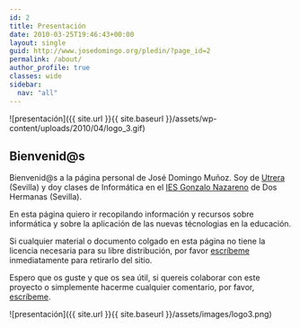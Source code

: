 ```yaml
---
id: 2
title: Presentación
date: 2010-03-25T19:46:43+00:00
layout: single
guid: http://www.josedomingo.org/pledin/?page_id=2
permalink: /about/
author_profile: true
classes: wide
sidebar:
  nav: "all"
---
```

![presentación]({{ site.url }}{{ site.baseurl }}/assets/wp-content/uploads/2010/04/logo_3.gif)

## Bienvenid@s

Bienvenid@s a la página personal de José Domingo Muñoz. Soy de [Utrera](http://www.utrera.org/) (Sevilla) y doy clases de Informática en el [IES Gonzalo Nazareno](http://www.gonzalonazareno.org/) de Dos Hermanas (Sevilla).

En esta página quiero ir recopilando información y recursos sobre informática y sobre la aplicación de las nuevas técnologias en la educación.

Si cualquier material o documento colgado en esta página no tiene la licencia necesaria para su libre distribución, por favor [escríbeme](mailto:clasinfo@gmail.com) inmediatamente para retirarlo del sitio.

Espero que os guste y que os sea útil, si quereis colaborar con este proyecto o simplemente hacerme cualquier comentario, por favor, [escríbeme](mailto:clasinfo@gmail.com).

![presentación]({{ site.url }}{{ site.baseurl }}/assets/images/logo3.png)
